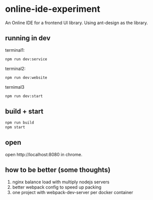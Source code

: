 # online-ide-experiment

An Online IDE for a frontend UI library.
Using ant-design as the library.

## running in dev
terminal1:
```bash
npm run dev:service
```
terminal2:
```bash
npm run dev:website
```
ternimal3
```bash
npm run dev:start
```

## build + start
```bash
npm run build
npm start
```

## open
open http://localhost:8080 in chrome.

## how to be better (some thoughts)
1. nginx balance load with multiply nodejs servers
2. better webpack config to speed up packing
3. one project with webpack-dev-server per docker container